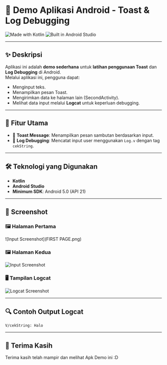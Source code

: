 # 📱 Demo Aplikasi Android - Toast & Log Debugging

![Made with Kotlin](https://img.shields.io/badge/Made%20with-Kotlin-7F52FF.svg?style=for-the-badge&logo=kotlin)
![Built in Android Studio](https://img.shields.io/badge/Built%20in-Android%20Studio-3DDC84?style=for-the-badge&logo=androidstudio)

---

## ✨ Deskripsi
Aplikasi ini adalah **demo sederhana** untuk **latihan penggunaan Toast** dan **Log Debugging** di Android.  
Melalui aplikasi ini, pengguna dapat:
- Menginput teks.
- Menampilkan pesan Toast.
- Mengirimkan data ke halaman lain (SecondActivity).
- Melihat data input melalui **Logcat** untuk keperluan debugging.

---

## 🎯 Fitur Utama
- 🔹 **Toast Message**: Menampilkan pesan sambutan berdasarkan input.
- 🔹 **Log Debugging**: Mencatat input user menggunakan `Log.v` dengan tag `cekString`.
---

## 🛠️ Teknologi yang Digunakan
- **Kotlin**
- **Android Studio**
- **Minimum SDK**: Android 5.0 (API 21)

---

## 📸 Screenshot

### 🖼️ Halaman Pertama
![Input Screenshot](FIRST PAGE.png)

### 🖼️ Halaman Kedua
![Input Screenshot](path/to/input_screenshot.png)

### 🖥️ Tampilan Logcat
![Logcat Screenshot](path/to/logcat_screenshot.png)

---

## 🔍 Contoh Output Logcat
```plaintext
V/cekString: Halo
```

---

## 🙏 Terima Kasih
Terima kasih telah mampir dan melihat Apk Demo ini :D
